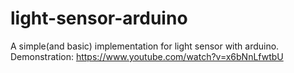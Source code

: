 light-sensor-arduino
====================

A simple(and basic) implementation for light sensor with arduino. Demonstration: https://www.youtube.com/watch?v=x6bNnLfwtbU
